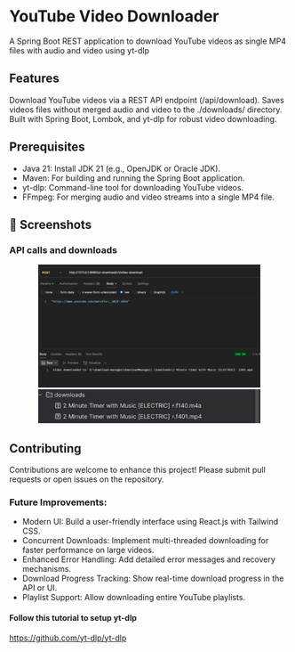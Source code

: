 # YouTube Video Downloader
A Spring Boot REST application to download YouTube videos as single MP4 files with audio and video using yt-dlp

## Features
Download YouTube videos via a REST API endpoint (/api/download).
Saves videos files without merged audio and video to the ./downloads/ directory.
Built with Spring Boot, Lombok, and yt-dlp for robust video downloading.

## Prerequisites
- Java 21: Install JDK 21 (e.g., OpenJDK or Oracle JDK).
- Maven: For building and running the Spring Boot application.
- yt-dlp: Command-line tool for downloading YouTube videos.
- FFmpeg: For merging audio and video streams into a single MP4 file.

## 📸 Screenshots


### API calls and downloads

<div align="center">

  <img src="./imgs/api-call.png" alt="video download API call" width="400"/>

  <img src="./imgs/downloads.png" alt="downloads folder" width="400"/>

</div>

## Contributing
Contributions are welcome to enhance this project! Please submit pull requests or open issues on the repository.
### Future Improvements:

- Modern UI: Build a user-friendly interface using React.js with Tailwind CSS.
- Concurrent Downloads: Implement multi-threaded downloading for faster performance on large videos.
- Enhanced Error Handling: Add detailed error messages and recovery mechanisms.
- Download Progress Tracking: Show real-time download progress in the API or UI.
- Playlist Support: Allow downloading entire YouTube playlists.

#### Follow this tutorial to setup yt-dlp
https://github.com/yt-dlp/yt-dlp